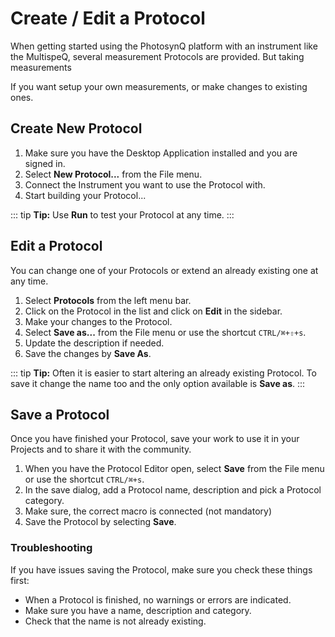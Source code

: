 # Create / Edit a Protocol

When getting started using the PhotosynQ platform with an instrument like the MultispeQ, several measurement Protocols are provided. But taking measurements

If you want setup your own measurements, or make changes to existing ones.

## Create New Protocol

1. Make sure you have the Desktop Application installed and you are signed in.
2. Select **New Protocol...** from the File menu.
3. Connect the Instrument you want to use the Protocol with.
4. Start building your Protocol...

::: tip
**Tip:** Use **<i class="fa fa-play"></i> Run** to test your Protocol at any time.
:::

## Edit a Protocol

You can change one of your Protocols or extend an already existing one at any time.

1. Select **Protocols** from the left menu bar.
2. Click on the Protocol in the list and click on **Edit** in the sidebar.
3. Make your changes to the Protocol.
4. Select **Save as...** from the File menu or use the shortcut `CTRL/⌘+⇧+s`.
5. Update the description if needed.
6. Save the changes by **Save As**.

::: tip
**Tip:** Often it is easier to start altering an already existing Protocol. To save it change the name too and the only option available is **Save as**.
:::

## Save a Protocol

Once you have finished your Protocol, save your work to use it in your Projects and to share it with the community.

1. When you have the Protocol Editor open, select **Save** from the File menu or use the shortcut `CTRL/⌘+s`.
2. In the save dialog, add a Protocol name, description and pick a Protocol category.
3. Make sure, the correct macro is connected (not mandatory)
4. Save the Protocol by selecting **Save**.

### Troubleshooting

If you have issues saving the Protocol, make sure you check these things first:

- When a Protocol is finished, no warnings or errors are indicated.
- Make sure you have a name, description and category.
- Check that the name is not already existing.
